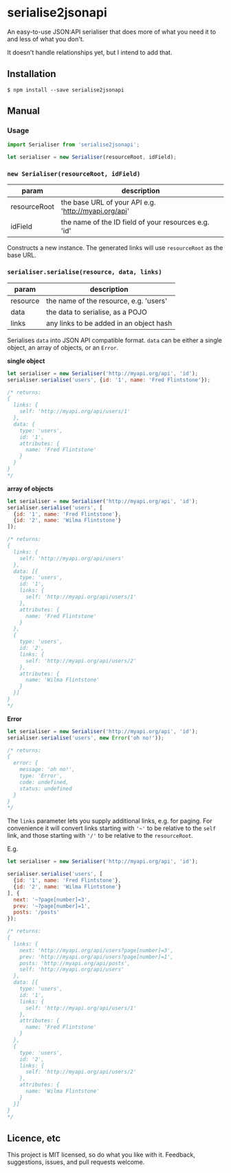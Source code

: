 
# serialise2jsonapi

An easy-to-use JSON:API serialiser that does more of what you need it to and less of what you don't.

It doesn't handle relationships yet, but I intend to add that.

## Installation

    $ npm install --save serialise2jsonapi


## Manual

### Usage

```js
import Serialiser from 'serialise2jsonapi';

let serialiser = new Serialiser(resourceRoot, idField);
```

### `new Serialiser(resourceRoot, idField)`

| param | description |
|-------|-------------|
| resourceRoot | the base URL of your API e.g. 'http://myapi.org/api' |
| idField | the name of the ID field of your resources e.g. 'id' |

Constructs a new instance.  The generated links will use `resourceRoot` as the base URL.

### `serialiser.serialise(resource, data, links)`

| param | description |
|-------|-------------|
| resource | the name of the resource, e.g. 'users' |
| data | the data to serialise, as a POJO |
| links | any links to be added in an object hash |

Serialises `data` into JSON API compatible format.  `data` can be either a single object, an array of objects, or an `Error`.

**single object**

```js
let serialiser = new Serialiser('http://myapi.org/api', 'id');
serialiser.serialise('users', {id: '1', name: 'Fred Flintstone'});

/* returns:
{
  links: {
    self: 'http://myapi.org/api/users/1'
  },
  data: {
    type: 'users',
    id: '1',
    attributes: {
      name: 'Fred Flintstone'
    }
  }
}
*/
```

**array of objects**

```js
let serialiser = new Serialiser('http://myapi.org/api', 'id');
serialiser.serialise('users', [
  {id: '1', name: 'Fred Flintstone'},
  {id: '2', name: 'Wilma Flintstone'}
]);

/* returns:
{
  links: {
    self: 'http://myapi.org/api/users'
  },
  data: [{
    type: 'users',
    id: '1',
    links: {
      self: 'http://myapi.org/api/users/1'
    },
    attributes: {
      name: 'Fred Flintstone'
    }
  },
  {
    type: 'users',
    id: '2',
    links: {
      self: 'http://myapi.org/api/users/2'
    },
    attributes: {
      name: 'Wilma Flintstone'
    }
  }]
}
*/
```

**Error**

```js
let serialiser = new Serialiser('http://myapi.org/api', 'id');
serialiser.serialise('users', new Error('oh no!'));

/* returns:
{
  error: {
    message: 'oh no!',
    type: 'Error',
    code: undefined,
    status: undefined
  }
}
*/
```

The `links` parameter lets you supply additional links, e.g. for paging.  For convenience it will convert links starting with `'~'` to be relative to the `self` link, and those starting with `'/'` to be relative to the `resourceRoot`.

E.g.

```js
let serialiser = new Serialiser('http://myapi.org/api', 'id');

serialiser.serialise('users', [
  {id: '1', name: 'Fred Flintstone'},
  {id: '2', name: 'Wilma Flintstone'}
], {
  next: '~?page[number]=3',
  prev: '~?page[number]=1',
  posts: '/posts'
});

/* returns:
{
  links: {
    next: 'http://myapi.org/api/users?page[number]=3',
    prev: 'http://myapi.org/api/users?page[number]=1',
    posts: 'http://myapi.org/api/posts',
    self: 'http://myapi.org/api/users'
  },
  data: [{
    type: 'users',
    id: '1',
    links: {
      self: 'http://myapi.org/api/users/1'
    },
    attributes: {
      name: 'Fred Flintstone'
    }
  },
  {
    type: 'users',
    id: '2',
    links: {
      self: 'http://myapi.org/api/users/2'
    },
    attributes: {
      name: 'Wilma Flintstone'
    }
  }]
}
*/
```

## Licence, etc

This project is MIT licensed, so do what you like with it.  Feedback, suggestions, issues, and pull requests welcome.
